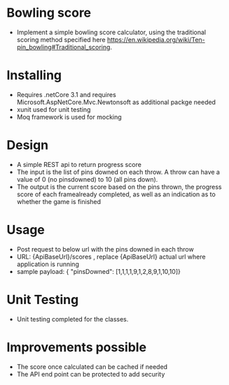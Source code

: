 # Bowling score
  * Implement a simple bowling score calculator, using the traditional scoring method specified here https://en.wikipedia.org/wiki/Ten-pin_bowling#Traditional_scoring.
# Installing
  * Requires .netCore 3.1  and requires Microsoft.AspNetCore.Mvc.Newtonsoft as additional  packge  needed
  * xunit used for unit testing
  * Moq framework is used for mocking 

# Design
  * A simple REST api to return progress score
  * The input is the list of pins downed on each throw. A throw can have a value of 0 (no pinsdowned) to 10 (all pins down).
  * The output is the current score based on the pins thrown, the progress score of each framealready completed, as well as an indication as to whether the game is finished
  
  

# Usage 
  * Post request to below url with the pins downed in each throw
  * URL:  {ApiBaseUrl}/scores , replace {ApiBaseUrl} actual url where application is running
  * sample payload: { "pinsDowned": [1,1,1,1,9,1,2,8,9,1,10,10]}
  
# Unit Testing
  * Unit testing completed for the  classes. 
  
# Improvements possible
  * The score once calculated can be cached  if needed
  * The API end point can be protected to add security
  

